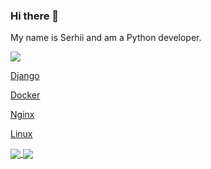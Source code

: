 ### Hi there 👋
My name is Serhii and am a Python developer.

![](https://img.shields.io/badge/PYTHON-green)


[Django](https://camo.githubusercontent.com/874468677789837533557cccb969d71483de48f4cbc938f62cab1fd066e70e3a/68747470733a2f2f696d672e736869656c64732e696f2f62616467652f446a616e676f2d677265656e)

[Docker](https://camo.githubusercontent.com/ea09d29428d8534fe7fb2814bf4535cadea128995ed99cad32e4848de95311d8/68747470733a2f2f696d672e736869656c64732e696f2f62616467652f2d446f636b65722d726564)

[Nginx](https://camo.githubusercontent.com/bd90ead0da16271dfcfaa91efa86054eaf3c0369d69262b40263bb48d73d8688/68747470733a2f2f696d672e736869656c64732e696f2f62616467652f2d4e67696e782d726564)

[Linux](https://camo.githubusercontent.com/fc0d8681811c6cfd29cde7f87acbf3eb59fecc191906a5865347282dbeaa58d1/68747470733a2f2f696d672e736869656c64732e696f2f62616467652f2d4c696e75782d726564)

<a href="https://github.com/yan-gabala">
  <img align="center" src="https://github-readme-stats.vercel.app/api?username=yan-gabala&show_icons=true&theme=ambient_gradient&hide_title=true" />
  <img align="center" src="https://github-readme-stats.vercel.app/api/top-langs/?username=yan-gabala&layout=compact&theme=tokyonight" />
</a>


<!--
**yan-gabala/yan-gabala** is a ✨ _special_ ✨ repository because its `README.md` (this file) appears on your GitHub profile.

Here are some ideas to get you started:

- 🔭 I’m currently working on ...
- 🌱 I’m currently learning ...
- 👯 I’m looking to collaborate on ...
- 🤔 I’m looking for help with ...
- 💬 Ask me about ...
- 📫 How to reach me: ...
- 😄 Pronouns: ...
- ⚡ Fun fact: ...
-->
